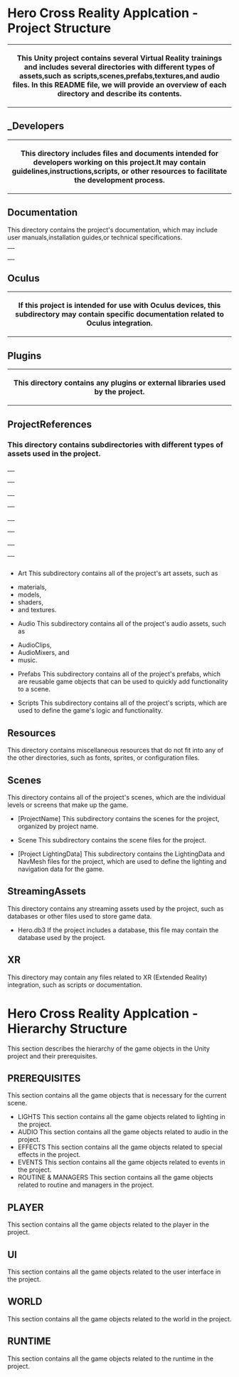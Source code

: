 <!DOCTYPE html>
<html>
<body>
<h1>Hero Cross Reality Applcation - Project Structure</h2>
<table><tr>
<th><p>
This Unity project contains several Virtual Reality trainings and includes several
directories with different types of assets,such as scripts,scenes,prefabs,textures,and
audio files. In this README file, we will provide an overview of each directory and describe
its contents.

</th> </tr> </p> </table>
<h2>_Developers</h2>
<table><tr>
<th><p>
This directory includes files and documents intended for developers
working on this project.It may contain guidelines,instructions,scripts,
or other resources to facilitate the development process.
 
</th> </tr> </p> </table>
</table>
<h2>Documentation</h2>
<table><tr>

This directory contains the project's documentation,
which may include user manuals,installation guides,or technical specifications.

<th><p>
</th> </tr> </p> </table>
</table>
<h2>Oculus</h2>
<table><tr>
<th><p>

If this project is intended for use with Oculus devices,
this subdirectory may contain specific documentation related to 
Oculus integration.

</th> </tr> </p> </table>
</table>
<h2> Plugins </h2>
<table><tr>
<th><p>

This directory contains any plugins or external libraries used by the project.

</th> </tr> </p> </table>


<h2>ProjectReferences </h2>

<h3>
This directory contains subdirectories with different types of assets used in the project.
</h3>

</th> </tr> </p> </table>

<h2> </h2>

<table><tr>
<th><p>


</th> </tr> </p> </table>

<h2> </h2>

<table><tr>
<th><p>


</th> </tr> </p> </table>

<h2> </h2>

<table><tr>
<th><p>


</th> </tr> </p> </table>

<h2> </h2>
<table><tr>
<th><p>


</th> </tr> </p> </table>

</body>
</html>

## 

## 


## 

## 

* Art
This subdirectory contains all of the project's art assets, such as 
- materials, 
- models, 
- shaders, 
- and textures.

* Audio
This subdirectory contains all of the project's audio assets, such as 
- AudioClips, 
- AudioMixers, and 
- music.

* Prefabs
This subdirectory contains all of the project's prefabs, which are reusable game objects that can be used to quickly add functionality to a scene.

* Scripts
This subdirectory contains all of the project's scripts, which are used to define the game's logic and functionality.

## Resources
This directory contains miscellaneous resources that do not fit into any of the other directories, such as fonts, sprites, or configuration files.

## Scenes
This directory contains all of the project's scenes, which are the individual levels or screens that make up the game.

- [ProjectName]
This subdirectory contains the scenes for the project, organized by project name.

- Scene
This subdirectory contains the scene files for the project.

- [Project LightingData]
This subdirectory contains the LightingData and NavMesh files for the project, which are used to define the lighting and navigation data for the game.

## StreamingAssets
This directory contains any streaming assets used by the project, such as databases or other files used to store game data.

- Hero.db3
If the project includes a database, this file may contain the database used by the project.

## XR
This directory may contain any files related to XR (Extended Reality) integration, such as scripts or documentation.


# Hero Cross Reality Applcation - Hierarchy Structure
This section describes the hierarchy of the game objects in the Unity project and their prerequisites.
## PREREQUISITES
This section contains all the game objects that is necessary for the current scene.
- LIGHTS
This section contains all the game objects related to lighting in the project.
- AUDIO
This section contains all the game objects related to audio in the project.
- EFFECTS
This section contains all the game objects related to special effects in the project.
- EVENTS
This section contains all the game objects related to events in the project.
- ROUTINE & MANAGERS
This section contains all the game objects related to routine and managers in the project.
## PLAYER
This section contains all the game objects related to the player in the project.
## UI
This section contains all the game objects related to the user interface in the project.
## WORLD
This section contains all the game objects related to the world in the project.
## RUNTIME
This section contains all the game objects related to the runtime in the project.



